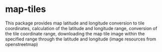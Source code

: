 # map-tiles
This package provides map latitude and longitude conversion to tile coordinates, calculation of the latitude and longitude range, conversion of the tile coordinate range, downloading the map tile image within the specified range through the latitude and longitude (image resources from openstreetmap)
